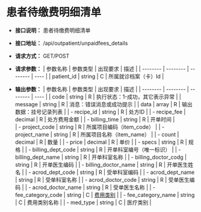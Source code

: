 # 患者待缴费明细清单

- **接口说明：** 患者待缴费明细清单
- **接口地址：** /api/outpatient/unpaidfees_details
- **请求方式：** GET/POST
- **请求参数：**
    | 参数名称 | 参数类型 | 出现要求 | 描述 |
    | -------- | -------- | -------- | ---- |
    | patient_id | string | C | 所属就诊档案（卡）Id |

- **输出参数：**
    | 参数名称 | 参数类型 | 出现要求 | 描述 |
    | -------- | -------- | -------- | ---- |
    | code | string | R | 执行状态：1-成功，其它表示异常 |
    | message | string | R | 消息：错误消息或成功提示 |
    | data | array | R | 输出数据：挂号记录列表 |
    | - recipe_id | string | R | 处方ID |
    | - recipe_fee | decimal | R | 处方费用金额 |
    | - billing_time | string | R | 开单时间 |    
    | - project_code | string | R | 所属项目编码（item_code） |
    | - project_name | string | R | 所属项目名称（item_name） |
    | - count | decimal | R | 数量 |
    | - price | decimal | R | 单价 |
    | - specs | string | R | 规格 |
    | - billing_dept_code | string | R | 开单科室编号（唯一标识） |
    | - billing_dept_name | string | R | 开单科室名称 |
    | - billing_doctor_codg | string | R | 开单医生编码 |
    | - billing_doctor_name | string | R | 开单医生姓名 |
    | - acrod_dept_code | string | R | 受单科室编码 |
    | - acrod_dept_name | string | R | 受单科室名称 |
    | - acrod_doctor_code | string | R | 受单医生编码 |
    | - acrod_doctor_name | string | R | 受单医生名称 |
    | - fee_category_code | string | C | [费用类别](enums?id=fee_category) |
    | - fee_category_name | string | C | 费用类别名称 |
    | - med_type | string | C | 医疗类别 |